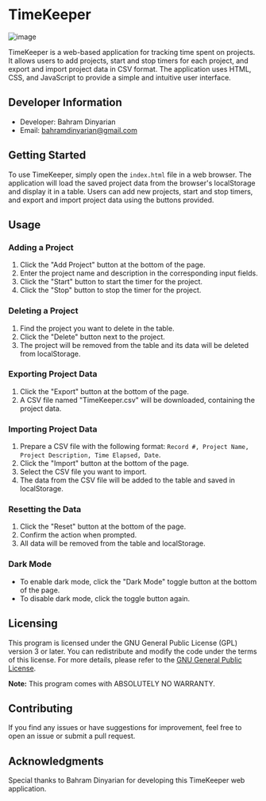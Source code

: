 # TimeKeeper
![image](https://github.com/bdinyarian/TimeKeeper/assets/21012337/09d08b33-9988-4721-81cb-8a5ebabfd9d3)

TimeKeeper is a web-based application for tracking time spent on projects. It allows users to add projects, start and stop timers for each project, and export and import project data in CSV format. The application uses HTML, CSS, and JavaScript to provide a simple and intuitive user interface.

## Developer Information

- Developer: Bahram Dinyarian
- Email: bahramdinyarian@gmail.com

## Getting Started

To use TimeKeeper, simply open the `index.html` file in a web browser. The application will load the saved project data from the browser's localStorage and display it in a table. Users can add new projects, start and stop timers, and export and import project data using the buttons provided.

## Usage

### Adding a Project

1. Click the "Add Project" button at the bottom of the page.
2. Enter the project name and description in the corresponding input fields.
3. Click the "Start" button to start the timer for the project.
4. Click the "Stop" button to stop the timer for the project.

### Deleting a Project

1. Find the project you want to delete in the table.
2. Click the "Delete" button next to the project.
3. The project will be removed from the table and its data will be deleted from localStorage.

### Exporting Project Data

1. Click the "Export" button at the bottom of the page.
2. A CSV file named "TimeKeeper.csv" will be downloaded, containing the project data.

### Importing Project Data

1. Prepare a CSV file with the following format: `Record #, Project Name, Project Description, Time Elapsed, Date`.
2. Click the "Import" button at the bottom of the page.
3. Select the CSV file you want to import.
4. The data from the CSV file will be added to the table and saved in localStorage.

### Resetting the Data

1. Click the "Reset" button at the bottom of the page.
2. Confirm the action when prompted.
3. All data will be removed from the table and localStorage.

### Dark Mode

- To enable dark mode, click the "Dark Mode" toggle button at the bottom of the page.
- To disable dark mode, click the toggle button again.

## Licensing

This program is licensed under the GNU General Public License (GPL) version 3 or later. You can redistribute and modify the code under the terms of this license. For more details, please refer to the [GNU General Public License](https://www.gnu.org/licenses/).

**Note:** This program comes with ABSOLUTELY NO WARRANTY.

## Contributing

If you find any issues or have suggestions for improvement, feel free to open an issue or submit a pull request.

## Acknowledgments

Special thanks to Bahram Dinyarian for developing this TimeKeeper web application.
